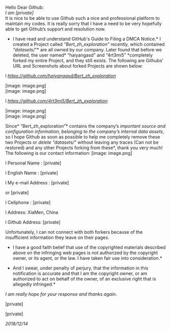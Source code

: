 Hello Dear Github:  
*I am [private]*  
It is nice to be able to use Github such a nice and professional
platform to maintain my codes. It is really sorry that I have a need to be
very hopefully able to get Github’s support and resolution now.
* I have read and understand GitHub's Guide to Filing a DMCA Notice.*
I created a Project called *“Bert_zh_exploration”* recently, which
contained *“datasets/*”* are all owned by our company. Later found that
before we deleted, the user named* “haiyangasd” and “4rt3mi5” *completely
forked my entire Project, and they still exists.
The following are Githubs’ URL and Screenshots about forked
Projects are shown below:

l *https://github.com/haiyangasd/Bert_zh_exploration*   

[image: image.png]    
[image: image.png]  

l *https://github.com/4rt3mi5/Bert_zh_exploration*  

[image: image.png]  
[image: image.png]

Since* “Bert_zh_exploration”* contains the company’s *important
source and configuration information, belonging to the company’s internal
data assets*, so I hope Github as soon as possible to help me completely
remove these two Projects or *delete “datasets/*” without leaving any
traces (Can not be restored) and any other Projects forking from these*,
thank you very much!
The following is our contact information:
[image: image.png]

l Personal Name : [private]

l English Name : [private]

l My e-mail Address : [private]

or [private]

l Cellphone : [private]

l Address: XiaMen, China

l Github Address: [private]

Unfortunately, I can not connect with both forkers because of the
insufficient information they leave on their pages.

* I have a good faith belief that use of the copyrighted materials
described above on the infringing web pages is not authorized by the
copyright owner, or its agent, or the law. I have taken fair use into
consideration.*

* And I swear, under penalty of perjury, that the information in this
notification is accurate and that I am the copyright owner, or am
authorized to act on behalf of the owner, of an exclusive right that is
allegedly infringed.*

*I am really hope for your response and thanks again.*

[private]

[private]

*2018/12/14*
